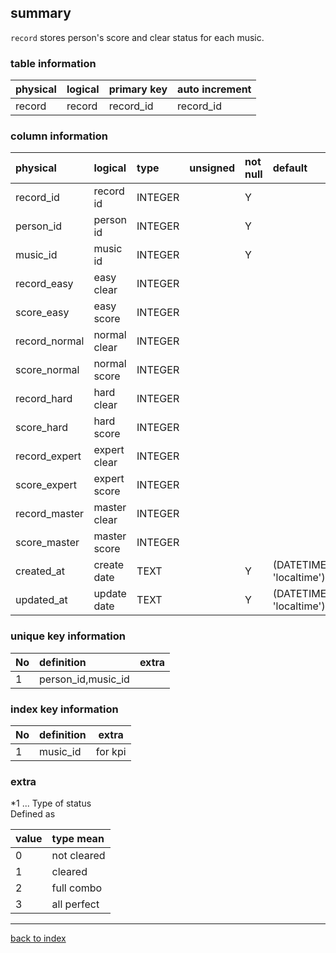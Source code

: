 ## summary
`record` stores person's score and clear status for each music.

### table information
| physical | logical | primary key | auto increment |
|:---------|:--------|:------------|:---------------|
| record   | record  | record_id   | record_id      |

### column information
| physical      | logical      | type    | unsigned | not null | default                        | extra |
|:--------------|:-------------|:--------|:---------|:---------|:-------------------------------|:------|
| record_id     | record id    | INTEGER |          | Y        |                                |       |
| person_id     | person id    | INTEGER |          | Y        |                                |       |
| music_id      | music id     | INTEGER |          | Y        |                                |       |
| record_easy   | easy clear   | INTEGER |          |          |                                | *1    |
| score_easy    | easy score   | INTEGER |          |          |                                |       |
| record_normal | normal clear | INTEGER |          |          |                                | *1    |
| score_normal  | normal score | INTEGER |          |          |                                |       |
| record_hard   | hard clear   | INTEGER |          |          |                                | *1    |
| score_hard    | hard score   | INTEGER |          |          |                                |       |
| record_expert | expert clear | INTEGER |          |          |                                | *1    |
| score_expert  | expert score | INTEGER |          |          |                                |       |
| record_master | master clear | INTEGER |          |          |                                | *1    |
| score_master  | master score | INTEGER |          |          |                                |       |
| created_at    | create date  | TEXT    |          | Y        | (DATETIME('now', 'localtime')) |       |
| updated_at    | update date  | TEXT    |          | Y        | (DATETIME('now', 'localtime')) |       |

### unique key information
| No | definition         | extra |
|:---|:-------------------|-------|
| 1  | person_id,music_id |       |

### index key information
| No | definition | extra   |
|:---|:-----------|---------|
| 1  | music_id   | for kpi |

### extra
*1 ... Type of status  
Defined as

| value | type mean   |
|:------|:------------|
| 0     | not cleared |
| 1     | cleared     |
| 2     | full combo  |
| 3     | all perfect |

---
[back to index](./index.md)
